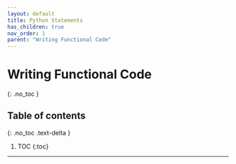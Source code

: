 ```yaml
---
layout: default
title: Python Statements
has_children: true
nav_order: 1
parent: "Writing Functional Code"
---
```


# Writing Functional Code
{: .no_toc }

## Table of contents
{: .no_toc .text-delta }

1. TOC
{:toc}

---
